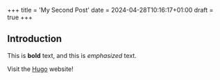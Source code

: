 +++
title = 'My Second Post'
date = 2024-04-28T10:16:17+01:00
draft = true
+++
## Introduction ##

This is **bold** text, and this is *emphasized* text.

Visit the [Hugo](https://gohugo.io) website!